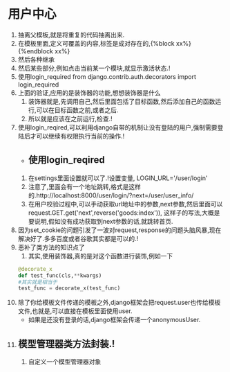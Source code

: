 # 用户中心
1. 抽离父模板,就是将重复的代码抽离出来.
2. 在模板里面,定义可覆盖的内容,标签是成对存在的,{%block xx%}{%endblock xx%}
3. 然后各种继承
4. 然后某些部分,例如点击当前某一个模块,就显示激活状态.!
5. 使用login_required from django.contrib.auth.decorators import login_required
6. 上面的验证,应用的是装饰器的功能,想想装饰器是什么
    1. 装饰器就是,先调用自己,然后里面包括了目标函数,然后添加自己的函数运行,可以在目标函数之前,或者之后.
    2. 所以就是应该在之前运行,检查.!
7. 使用login_reqired,可以利用django自带的机制让没有登陆的用户,强制需要登陆后才可以继续有权限执行当前的操作.!
    - ## 使用login_reqired
    1. 在settings里面设置就可以了.!设置变量, LOGIN_URL='/user/login'
    2. 注意了,里面会有一个地址跳转,格式是这样的.http://localhost:8000/user/login/?next=/user/user_info/
    3. 在用户校验过程中,可以手动获取url地址中的参数,next参数,然后里面可以request.GET.get('next',reverse('goods:index')),
    这样子的写法,大概是要说明,假如没有成功获取到next参数的话,就跳转首页.
8. 因为set_cookie的问题引发了一波对request,response的问题头脑风暴,现在解决好了.多多百度或者谷歌其实都是可以的.!
9. 恶补了类方法的知识点了
    1. 其实,使用装饰器,真的是对这个函数进行装饰,例如一下
    ```python
    @decorate_x
    def test_func(cls,**kwargs)
    #其实就是相当于
    test_func = decorate_x(test_func)
    ```
10. 除了你给模板文件传递的模板之外,django框架会把request.user也传给模板文件,也就是,可以直接在模板里面使用user.
    - 如果是还没有登录的话,django框架会传递一个anonymousUser.
11. ## 模型管理器类方法封装.!
    1. 自定义一个模型管理器对象
